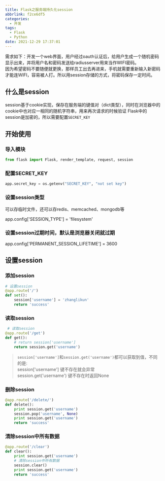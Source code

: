 ```yaml
---
title: Flask之服务端持久化session
abbrlink: f2ce6df5
categories:
  - 开发
tags:
  - Flask
  - Python
date: 2021-12-29 17:37:01
---
```


需求如下：开发一个web界面，用户经过oauth认证后，给用户生成一个随机密码显示出来，并将用户名和密码发送给radiusserver用来当作WIFI密码。  
因为希望密码不要随便就更换，那样员工出去再进来，手机就需要重新输入新密码才能连WIFI，容易被人打。所以用session存储的方式，将密码保存一定时间。

## 什么是session

session基于cookie实现，保存在服务端的键值对（dict类型），同时在浏览器中的cookie中也对应一相同的随机字符串，用来再次请求的时候验证
Flask中的session是加密的，所以需要配置`SECRET_KEY`

## 开始使用

### 导入模块

```Python
from flask import Flask, render_template, request, session
```

### 配置SECRET_KEY

```Python
app.secret_key = os.getenv("SECRET_KEY", "not set key")
```

### 设置session类型

可以存临时文件，还可以存redis、memcached、mongodb等

app.config['SESSION_TYPE'] = 'filesystem'

### 设置session过期时间，默认是浏览器关闭就过期

app.config['PERMANENT_SESSION_LIFETIME'] = 3600

## 设置session

### 添加session

```Python
# 设置session
@app.route('/')
def set():
    session['username'] = 'zhanglikun'
    return 'success'
```

### 读取session

```Python
 # 读取session
@app.route('/get')
def get():
    # return session['username']
    return session.get('username')
```

> `session['username']`和`session.get('username')`都可以获取到值，不同的是:  
> session['username'] 键不存在就会异常  
> session.get('username') 键不存在时返回None

### 删除session

```python
@app.route('/delete/')
def delete():
    print session.get('username')
    session.pop('username', None)
    print session.get('username')
    return 'success'
```

### 清除session中所有数据

```python
@app.route('/clear')
def clear():
    print session.get('username')
    # 清除session中所有数据
    session.clear()
    print session.get('username')
    return 'success'
```
